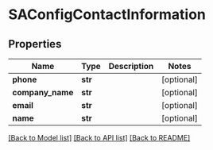 # SAConfigContactInformation

## Properties
Name | Type | Description | Notes
------------ | ------------- | ------------- | -------------
**phone** | **str** |  | [optional] 
**company_name** | **str** |  | [optional] 
**email** | **str** |  | [optional] 
**name** | **str** |  | [optional] 

[[Back to Model list]](../README.md#documentation-for-models) [[Back to API list]](../README.md#documentation-for-api-endpoints) [[Back to README]](../README.md)


